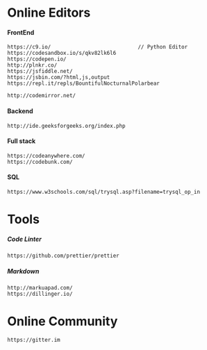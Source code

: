 # Online Editors

#### FrontEnd

```
https://c9.io/                            // Python Editor
https://codesandbox.io/s/qkv82lk6l6
https://codepen.io/
http://plnkr.co/
https://jsfiddle.net/
https://jsbin.com/?html,js,output
https://repl.it/repls/BountifulNocturnalPolarbear

http://codemirror.net/
```

#### Backend

```
http://ide.geeksforgeeks.org/index.php
```

#### Full stack

```
https://codeanywhere.com/
https://codebunk.com/
```

#### SQL

```
https://www.w3schools.com/sql/trysql.asp?filename=trysql_op_in
```

# Tools

##### Code Linter

```
https://github.com/prettier/prettier
```

##### Markdown

```
http://markuapad.com/
https://dillinger.io/
```

# Online Community

```
https://gitter.im
```



